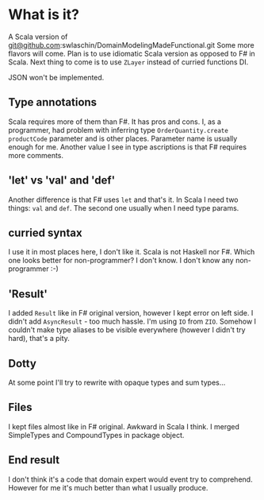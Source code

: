 # What is it?
A Scala version of git@github.com:swlaschin/DomainModelingMadeFunctional.git
Some more flavors will come. Plan is to use idiomatic Scala version as opposed to F# in Scala.
Next thing to come is to use `ZLayer` instead of curried functions DI.

JSON won't be implemented.

## Type annotations
Scala requires more of them than F#. It has pros and cons.
I, as a programmer, had problem with inferring type `OrderQuantity.create` `productCode` parameter and is other places.
Parameter name is usually enough for me.
Another value I see in type ascriptions is that F# requires more comments.

## 'let' vs 'val' and 'def'
Another difference is that F# uses `let` and that's it.
In Scala I need two things: `val` and `def`. The second one usually when I need type params.

## curried syntax
I use it in most places here, I don't like it. Scala is not Haskell nor F#.
Which one looks better for non-programmer? I don't know. I don't know any non-programmer :-)

## 'Result'
I added `Result` like in F# original version, however I kept error on left side.
I didn't add `AsyncResult` - too much hassle. I'm using `IO` from `ZIO`.
Somehow I couldn't make type aliases to be visible everywhere (however I didn't try hard), that's a pity.

## Dotty
At some point I'll try to rewrite with opaque types and sum types...

## Files
I kept files almost like in F# original. Awkward in Scala I think. I merged SimpleTypes and CompoundTypes in package object.

## End result
I don't think it's a code that domain expert would event try to comprehend.
However for me it's much better than what I usually produce.

